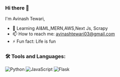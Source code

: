 ### Hi there 👋
I'm Avinash Tewari,

- 🌱 Learning AI&ML,MERN,AWS,Next Js, Scrapy
- 📫 How to reach me: avinashtewari03@gmail.com
- ⚡ Fun fact: Life is fun

### 🛠️  Tools and Languages:
![Python](https://img.shields.io/badge/-Python-000?&logo=Python)
![JavaScript](https://img.shields.io/badge/-JavaScript-000?&logo=JavaScript)
![Flask](https://img.shields.io/badge/-Flask-000?&logo=Flask)





<!---
Avinash-Tewari/Avinash-Tewari is a ✨ special ✨ repository because its `README.md` (this file) appears on your GitHub profile.
You can click the Preview link to take a look at your changes.
--->
